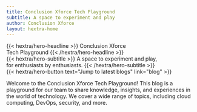 ```yaml
---
title: Conclusion Xforce Tech Playground
subtitle: A space to experiment and play
author: Conclusion Xforce
layout: hextra-home
---
```


<div class="hx:mt-6 hx:mb-6">
{{< hextra/hero-headline >}}
  Conclusion Xforce&nbsp;<br class="hx:sm:block hx:hidden" />Tech Playground
{{< /hextra/hero-headline >}}
</div>

<div class="hx:mb-12">
{{< hextra/hero-subtitle >}}
  A space to experiment and play,&nbsp;<br class="hx:sm:block hx:hidden" />for enthusiasts by enthusiasts.
{{< /hextra/hero-subtitle >}}
</div>

<div class="hx:mb-6">
{{< hextra/hero-button text="Jump to latest blogs" link="blog" >}}
</div>

<div class="hx:mt-6"></div>

Welcome to the Conclusion Xforce Tech Playground! This blog is a playground for our team to share knowledge, insights, and experiences in the world of technology. We cover a wide range of topics, including cloud computing, DevOps, security, and more.

